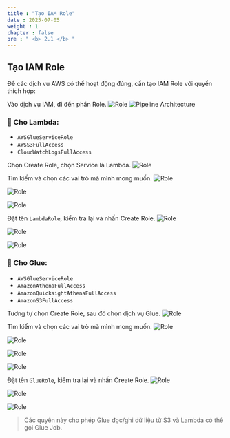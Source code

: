 ```yaml
---
title : "Tạo IAM Role"
date : 2025-07-05
weight : 1
chapter : false
pre : " <b> 2.1 </b> "
---
```


## Tạo IAM Role

Để các dịch vụ AWS có thể hoạt động đúng, cần tạo IAM Role với quyền thích hợp:

Vào dịch vụ IAM, đi đến phần Role.
![Role](images/02/021/1.png?featherlight=false&width=90pc)
![Pipeline Architecture](images/00/0001.png?featherlight=false&width=90pc)

### 🔹 Cho Lambda:
- `AWSGlueServiceRole`
- `AWSS3FullAccess`
- `CloudWatchLogsFullAccess`

Chọn Create Role, chọn Service là Lambda.
![Role](images/02/021/2.png?featherlight=false&width=90pc)

Tìm kiếm và chọn các vai trò mà mình mong muốn.
![Role](images/02/021/3.png?featherlight=false&width=90pc)

![Role](images/02/021/4.png?featherlight=false&width=90pc)

![Role](images/02/021/5.png?featherlight=false&width=90pc)

Đặt tên `LambdaRole`, kiểm tra lại và nhấn Create Role.
![Role](images/02/021/6.png?featherlight=false&width=90pc)

![Role](images/02/021/7.png?featherlight=false&width=90pc)  

![Role](images/02/021/8.png?featherlight=false&width=90pc)

### 🔹 Cho Glue:
- `AWSGlueServiceRole`
- `AmazonAthenaFullAccess`
- `AmazonQuicksightAthenaFullAccess`
- `AmazonS3FullAccess`
 
Tương tự chọn Create Role, sau đó chọn dịch vụ Glue.
![Role](images/02/021/9.png?featherlight=false&width=90pc)

Tìm kiếm và chọn các vai trò mà mình mong muốn.
![Role](images/02/021/10.png?featherlight=false&width=90pc)

![Role](images/02/021/11.png?featherlight=false&width=90pc)

![Role](images/02/021/12.png?featherlight=false&width=90pc)

![Role](images/02/021/13.png?featherlight=false&width=90pc)

Đặt tên `GlueRole`, kiểm tra lại và nhấn Create Role.
![Role](images/02/021/14.png?featherlight=false&width=90pc)

![Role](images/02/021/15.png?featherlight=false&width=90pc)

![Role](images/02/021/16.png?featherlight=false&width=90pc)

> Các quyền này cho phép Glue đọc/ghi dữ liệu từ S3 và Lambda có thể gọi Glue Job.



